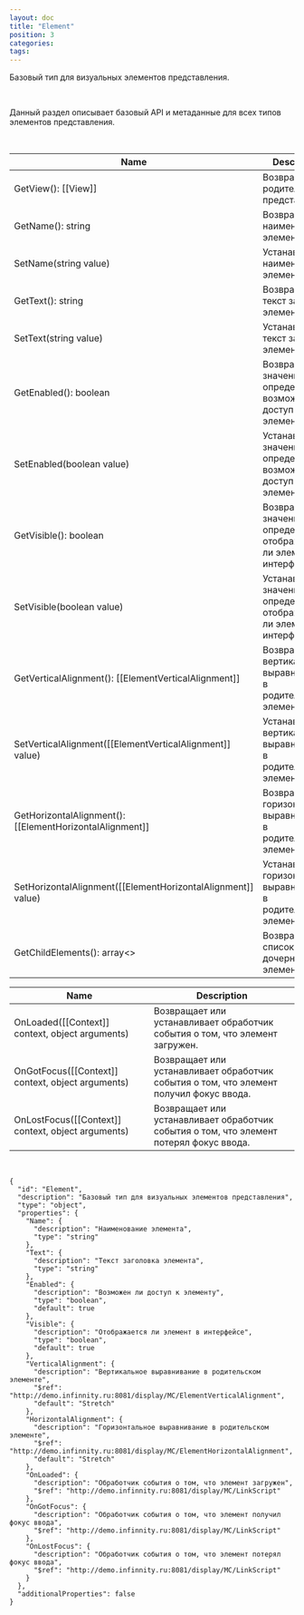 ```yaml
---
layout: doc
title: "Element"
position: 3
categories: 
tags: 
---
```


Базовый тип для визуальных элементов представления.

 

Данный раздел описывает базовый API и метаданные для всех типов элементов представления.

   

|Name|Description|
|----|-----------|
|GetView(): [[View]]|Возвращает родительское представление.|
|GetName(): string|Возвращает наименование элемента.|
|SetName(string value)|Устанавливает наименование элемента.|
|GetText(): string|Возвращает текст заголовка элемента.|
|SetText(string value)|Устанавливает текст заголовка элемента.|
|GetEnabled(): boolean|Возвращает значение, определяющее, возможен ли доступ к элементу.|
|SetEnabled(boolean value)|Устанавливает значение, определяющее, возможен ли доступ к элементу.|
|GetVisible(): boolean|Возвращает значение, определяющее, отображается ли элемент в интерфейсе.|
|SetVisible(boolean value)|Устанавливает значение, определяющее, отображается ли элемент в интерфейсе.|
|GetVerticalAlignment(): [[ElementVerticalAlignment]]|Возвращает вертикальное выравнивание в родительском элементе.|
|SetVerticalAlignment([[ElementVerticalAlignment]] value)|Устанавливает вертикальное выравнивание в родительском элементе.|
|GetHorizontalAlignment(): [[ElementHorizontalAlignment]]|Возвращает горизонтальное выравнивание в родительском элементе.|
|SetHorizontalAlignment([[ElementHorizontalAlignment]] value)|Устанавливает горизонтальное выравнивание в родительском элементе.|
|GetChildElements(): array<>|Возвращает список дочерних элементов.|

|Name|Description|
|----|-----------|
|OnLoaded([[Context]] context, object arguments)|Возвращает или устанавливает обработчик события о том, что элемент загружен.|
|OnGotFocus([[Context]] context, object arguments)|Возвращает или устанавливает обработчик события о том, что элемент получил фокус ввода.|
|OnLostFocus([[Context]] context, object arguments)|Возвращает или устанавливает обработчик события о том, что элемент потерял фокус ввода.|

  

```
{
  "id": "Element",
  "description": "Базовый тип для визуальных элементов представления",
  "type": "object",
  "properties": {
    "Name": {
      "description": "Наименование элемента",
      "type": "string"
    },
    "Text": {
      "description": "Текст заголовка элемента",
      "type": "string"
    },
    "Enabled": {
      "description": "Возможен ли доступ к элементу",
      "type": "boolean",
      "default": true
    },
    "Visible": {
      "description": "Отображается ли элемент в интерфейсе",
      "type": "boolean",
      "default": true
    },
    "VerticalAlignment": {
      "description": "Вертикальное выравнивание в родительском элементе",
      "$ref": "http://demo.infinnity.ru:8081/display/MC/ElementVerticalAlignment",
      "default": "Stretch"
    },
    "HorizontalAlignment": {
      "description": "Горизонтальное выравнивание в родительском элементе",
      "$ref": "http://demo.infinnity.ru:8081/display/MC/ElementHorizontalAlignment",
      "default": "Stretch"
    },
    "OnLoaded": {
      "description": "Обработчик события о том, что элемент загружен",
      "$ref": "http://demo.infinnity.ru:8081/display/MC/LinkScript"
    },
    "OnGotFocus": {
      "description": "Обработчик события о том, что элемент получил фокус ввода",
      "$ref": "http://demo.infinnity.ru:8081/display/MC/LinkScript"
    },
    "OnLostFocus": {
      "description": "Обработчик события о том, что элемент потерял фокус ввода",
      "$ref": "http://demo.infinnity.ru:8081/display/MC/LinkScript"
    }
  },
  "additionalProperties": false
}
```

 

 

